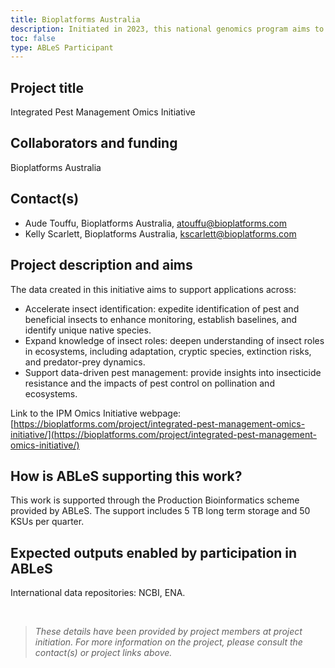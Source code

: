 ```yaml
---
title: Bioplatforms Australia
description: Initiated in 2023, this national genomics program aims to transform our understanding of Australia’s diverse insect populations and support data-informed integrated pest management (IPM) strategies. By generating omics data, the initiative will help sustainably manage insect pests, safeguard agriculture, and promote healthy ecosystems.
toc: false
type: ABLeS Participant
---
```


## Project title

Integrated Pest Management Omics Initiative

## Collaborators and funding

Bioplatforms Australia

## Contact(s)

-   Aude Touffu, Bioplatforms Australia, <atouffu@bioplatforms.com>
-   Kelly Scarlett, Bioplatforms Australia, <kscarlett@bioplatforms.com>

## Project description and aims

The data created in this initiative aims to support applications across:
- Accelerate insect identification: expedite identification of pest and beneficial insects to enhance monitoring, establish baselines, and identify unique native species.
- Expand knowledge of insect roles: deepen understanding of insect roles in ecosystems, including adaptation, cryptic species, extinction risks, and predator-prey dynamics.
- Support data-driven pest management: provide insights into insecticide resistance and the impacts of pest control on pollination and ecosystems.

Link to the IPM Omics Initiative webpage: [https://bioplatforms.com/project/integrated-pest-management-omics-initiative/](https://bioplatforms.com/project/integrated-pest-management-omics-initiative/)

## How is ABLeS supporting this work?

This work is supported through the Production Bioinformatics scheme provided by ABLeS. The support includes 5 TB long term storage and 50 KSUs per quarter.

## Expected outputs enabled by participation in ABLeS

International data repositories: NCBI, ENA.

<br/>

> _These details have been provided by project members at project initiation. For more information on the project, please consult the contact(s) or project links above._